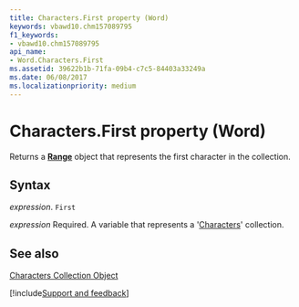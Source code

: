 ```yaml
---
title: Characters.First property (Word)
keywords: vbawd10.chm157089795
f1_keywords:
- vbawd10.chm157089795
api_name:
- Word.Characters.First
ms.assetid: 39622b1b-71fa-09b4-c7c5-84403a33249a
ms.date: 06/08/2017
ms.localizationpriority: medium
---
```



# Characters.First property (Word)

Returns a **[Range](Word.Range.md)** object that represents the first character in the collection.


## Syntax

_expression_. `First`

_expression_ Required. A variable that represents a '[Characters](Word.characters.md)' collection.


## See also


[Characters Collection Object](Word.characters.md)

[!include[Support and feedback](~/includes/feedback-boilerplate.md)]